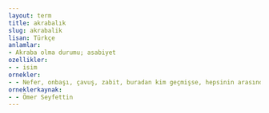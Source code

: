 ```yaml
---
layout: term
title: akrabalık
slug: akrabalik
lisan: Türkçe
anlamlar:
- Akraba olma durumu; asabiyet
ozellikler:
- - isim
ornekler:
- - Nefer, onbaşı, çavuş, zabit, buradan kim geçmişse, hepsinin arasında bir elem akrabalığı var gibi!..
orneklerkaynak:
- - Ömer Seyfettin
---
```

